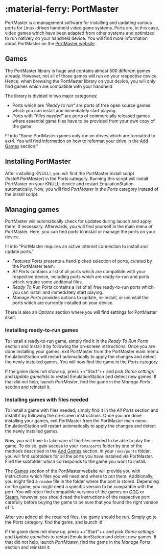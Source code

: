 # :material-ferry: PortMaster

PortMaster is a management software for installing and updating various ports for Linux-driven handheld video game systems. Ports are, in this case, video games which have been adapted from other systems and optimized to run natively on your handheld device. You will find more information about PortMaster on the [PortMaster website](https://portmaster.games).

## Games

The PortMaster library is huge and contains almost 500 different games already. However, not all of those games will run on your respective device. Hence, when browsing the PortMaster library on your device, you will only find games which are compatible with your handheld.

The library is divided in two major categories:

* Ports which are *"Ready to run"* are ports of free open source games which you can install and immediately start playing.
* Ports with *"Files needed"* are ports of commercially released games where essential game files have to be provided from your own copy of the game.

!!! info "Some PortMaster games only run on drives which are formatted to ext4. You will find information on how to reformat your drive in the [Add Games](../../play/add-games) section."

## Installing PortMaster

After installing KNULLI, you will find the PortMaster install script (*Install.PortMaster*) in the *Ports* category. Running this script will install PortMaster on your KNULLI device and restart EmulationStation automatically. Now, you will find *PortMaster* in the *Ports* category instead of the install script.

## Managing games

PortMaster will automatically check for updates during launch and apply them, if necessary. Afterwards, you will find yourself in the main menu of PortMaster. Here, you can find ports to install or manage the ports on your device.

!!! info "PortMaster requires an active internet connection to install and update ports."

* *Featured Ports* presents a hand-picked selection of ports, curated by the PortMaster team.
* *All Ports* contains a list of all ports which are compatible with your respective device, including ports which are ready-to-run and ports which require some additonal files.
* *Ready To Run Ports* contains a list of all free ready-to-run ports which you can install and immediately start playing.
* *Manage Ports* provides options to update, re-install, or uninstall the ports which are currently installed on your device.

There is also an *Options* section where you will find settings for PortMaster itself.

### Installing ready-to-run games

To install a ready-to-run game, simply find it in the *Ready To Run Ports* section and install it by following the on-screen instructions. Once you are done installing your games, exit PortMaster from the PortMaster main menu. EmulationStation will restart automatically to apply the changes and detect the newly installed games. You will now find the game in the *Ports* category.

If the game does not show up, press ++"Start"++ and pick *Game settings* and *Update gamelists* to restart EmulationStation and detect new games. If that did not help, launch *PortMaster*, find the game in the *Manage Ports* section and reinstall it.

### Installing games with files needed

To install a game with files needed, simply find it in the *All Ports* section and install it by following the on-screen instructions. Once you are done installing your games, exit PortMaster from the PortMaster main menu. EmulationStation will restart automatically to apply the changes and detect the newly installed games.

Now, you will have to take care of the files needed to be able to play the game. To do so, gain access to your `roms/ports` folder by one of the methods described in the [Add Games](../../play/add-games) section. In your `roms/ports` folder, you will find subfolders for all the ports you have installed via PortMaster. Find the subfolder which corresponds to the game you want to install.

The [Games](https://portmaster.games/games.html) section of the PortMaster website will provide you with instructions which files you will need and where to put them. Additionally, you might find a `readme` file in the folder where the port is stored. Depending on the game, you might need a specific version to be compatible with the port. You will often find compatible versions of the games on [GOG](https://gog.com) or [Steam](https://store.steampowered.com), however, you should read the instructions of the respective port carefully before buying the game to be sure that you found the right version of it.

After you added all the required files, the game should be run. Simply go to the *Ports* category, find the game, and launch it!

If the game does not show up, press ++"Start"++ and pick *Game settings* and *Update gamelists* to restart EmulationStation and detect new games. If that did not help, launch *PortMaster*, find the game in the *Manage Ports* section and reinstall it.
